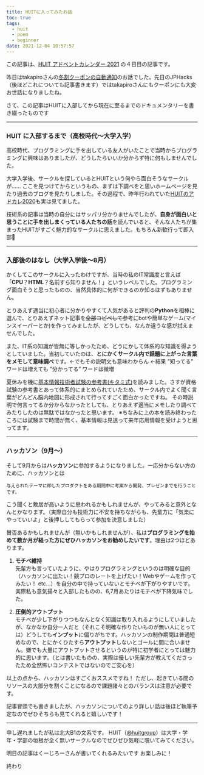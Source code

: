 ```yaml
---
title: HUITに入ってみたお話
toc: true
tags:
  - huit
  - poem
  - beginner
date: 2021-12-04 10:57:57
---
```


この記事は、[HUIT アドベントカレンダー 2021](https://qiita.com/advent-calendar/2021/huit) の４日目の記事です。

昨日はtakapiroさんの[冬割クーポンの自動通知](https://takapiro99.github.io/2021/rurubu-fuyuwari-coupon)のお話でした。先日のJPHacks（後ほどこれについても記事書きます）ではtakapiroさんにもクーポンにも大変お世話になりましたね。

さて、この記事はHUITに入部してから現在に至るまでのドキュメンタリーを書き綴ったものです

<!-- more -->

---

### HUIT に入部するまで（高校時代～大学入学）

高校時代、プログラミングに手を出している友人がいたことで当時からプログラミングに興味はありましたが、どうしたらいいか分からず特に何もしませんでした。

大学入学後、サークルを探しているとHUITという何やら面白そうなサークルが……
ここを見つけてからというもの、まずは下調べをと思いホームページを見たり過去のブログを見たりしました。その過程で、昨年行われていた[HUITのアドカレ2020](https://qiita.com/advent-calendar/2020/huit)も実は見てました。

技術系の記事は当時の自分にはサッパリ分かりませんでしたが、**自身が面白いと思うことに手を出しまくっている人たちの話**を読んでいると、そんな人たちが集まったHUITがすごく魅力的なサークルに思えました。もちろん新歓行って即入部:tada:

---

### 入部後のはなし（大学入学後～8月）

かくしてこのサークルに入ったわけですが、当時の私のIT常識度と言えば
「**CPU**？**HTML**？名前すら知りません！」というレベルでした。プログラミング面白そうと思ったものの、当然具体的に何ができるのか知るはずもありません。

とりあえず適当に初心者に分かりやすくて人気があると評判の**Python**を相棒に選んで、とりあえずネット記事を~~全部コピペして~~参考にbotや簡単なゲーム(マインスイーパーとか)を作ってみましたが、どうしても、なんか違うな感が拭えませんでした。

また、IT系の知識が皆無に等しかったため、どうにかして体系的な知識を得ようとしていました。当初していたのは、**とにかくサークル内で話題に上がった言葉をメモして意味調べ**です。←でもその説明文も意味わからん ←結果 ”知ってる” ワードは増えても ”分かってる” ワードは微増

夏休みを機に[基本情報技術者試験の参考書(キタミ式)](https://www.amazon.co.jp/dp/B08PPJPZ4V/ref=dp-kindle-redirect?_encoding=UTF8&btkr=1)を読みました。さすが資格試験の参考書とあって体系的にまとめられていたため、サークル内でよく聞く言葉がどんどん脳内地図に形成されて行ってすごく面白かったですね。
その時説明で何言ってるか分からなかったとしても、とりあえず適当にメモしたり調べてみたりしたのは無駄ではなかったと思います。
※ちなみに上の本を読み終わったころには試験まで時間が無く、基本情報は見送って来年応用情報を受けようと思ってます。

---

### ハッカソン（9月～）
そして9月からは**ハッカソン**に参加するようになりました。一応分からない方のために、ハッカソンとは

``与えられたテーマに即したプロダクトをある期間中に考案から開発、プレゼンまでを行うことです。``

こう聞くと敷居が高いように思われるかもしれませんが、やってみると意外となんとかなります。（実際自分も技術力に不安を持ちながらも、先輩方に「気楽にやっていいよ」と後押ししてもらって参加を決意しました）

賛否あるかもしれませんが（無いかもしれませんが）、私は**プログラミングを始めて数か月が経った方にぜひハッカソンをお勧めしたいです**。理由は2つほどあります。

1. **モチベ維持**
    <br>
    先輩方も言っていたように、やはりプログラミングというのは明確な目的（ハッカソンに出たい！競プロのレートを上げたい！Webやゲームを作ってみたい！ etc...）を自分の中で持っていないとモチベが下がりやすいです。実際私も意気揚々と入部したものの、6,7月あたりはモチベが下降気味でした。

2. **圧倒的アウトプット**
    <br>
    モチベが少し下がりつつもなんとなく知識は取り入れるようにしていましたが、なかなか自分一人だと（それこそ明確な作りたいものが無い人にとっては）どうしても**インプット**に偏りがちです。ハッカソンの制作期間は普通短めなので、とにかくひたすら**アウトプット**しないとゴールに間に合いません。嫌でも大量にアウトプットさせるというのが特に初学者にとっては魅力的に思います。（とは書いたものの、実際は優しい先輩方が教えてくださったため全然怖いコンテストではないのでご安心を）

以上の点から、ハッカソンはすごくおススメですね！
ただし、起きている間のリソースの大部分を割くことになるので課題諸々とのバランスは注意が必要です。

記事冒頭でも書きましたが、ハッカソンについてのより詳しい話は後ほど執筆予定なのでぜひそちらも見てくれると嬉しいです！

---

申し遅れましたが私は北大B1の文系です。
HUIT（[@huitgroup](https://twitter.com/huitgroup)）は大学・学年・学部の垣根が全く無いサークルなのでぜひぜひ気軽に覗いてみてください。

明日の記事はくーじろーさんが書いてくれるみたいです
お楽しみに！

終わり

    






